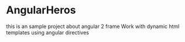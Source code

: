 # AngularHeros
this is an sample project about angular 2 frame Work with dynamic html templates using angular directives
